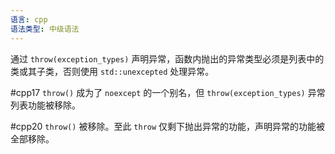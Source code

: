 ```yaml
---
语言: cpp
语法类型: 中级语法
---
```

通过 `throw(exception_types)` 声明异常，函数内抛出的异常类型必须是列表中的类或其子类，否则使用 `std::unexcepted` 处理异常。

#cpp17  `throw()` 成为了 `noexcept` 的一个别名，但 `throw(exception_types)` 异常列表功能被移除。

#cpp20  `throw()` 被移除。至此 `throw` 仅剩下抛出异常的功能，声明异常的功能被全部移除。